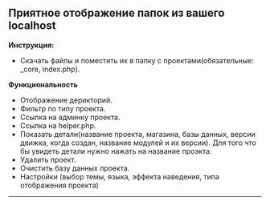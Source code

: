 ## Приятное отображение папок из вашего localhost 

**Инструкция:**
* Скачать файлы и поместить их в папку с проектами(обязательные: _core, index.php).

**Функциональность**

* Отображение дерикторий.
* Фильтр по типу проекта.
* Сcылка на админку проекта.
* Cсылка на helper.php.
* Показать детали(название проекта, магазина, базы данных, версии движка, когда создан, название модулей и их версии). Для того что бы увидеть детали нужно нажать на название проэкта.
* Удалить проект.
* Очистить базу данных проекта.
* Настройки (выбор темы, языка, эффекта наведения, типа отображения проекта)
***
